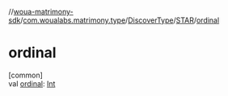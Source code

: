 //[woua-matrimony-sdk](../../../../index.md)/[com.woualabs.matrimony.type](../../index.md)/[DiscoverType](../index.md)/[STAR](index.md)/[ordinal](ordinal.md)

# ordinal

[common]\
val [ordinal](ordinal.md): [Int](https://kotlinlang.org/api/latest/jvm/stdlib/kotlin/-int/index.html)
